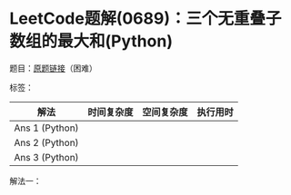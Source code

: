 # LeetCode题解(0689)：三个无重叠子数组的最大和(Python)

题目：[原题链接](https://leetcode-cn.com/problems/maximum-sum-of-3-non-overlapping-subarrays/)（困难）

标签：

| 解法           | 时间复杂度 | 空间复杂度 | 执行用时 |
| -------------- | ---------- | ---------- | -------- |
| Ans 1 (Python) |            |            |          |
| Ans 2 (Python) |            |            |          |
| Ans 3 (Python) |            |            |          |

解法一：

